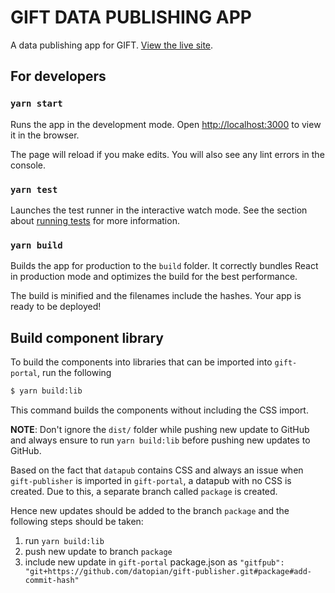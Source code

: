 # GIFT DATA PUBLISHING APP

A data publishing app for GIFT. [View the live site](https://datopian.github.io/gift-publisher).

## For developers

### `yarn start`

Runs the app in the development mode. Open [http://localhost:3000](http://localhost:3000) to view it in the browser.

The page will reload if you make edits. You will also see any lint errors in the console.

### `yarn test`

Launches the test runner in the interactive watch mode. See the section about [running tests](https://facebook.github.io/create-react-app/docs/running-tests) for more information.

### `yarn build`

Builds the app for production to the `build` folder. It correctly bundles React in production mode and optimizes the build for the best performance.

The build is minified and the filenames include the hashes. Your app is ready to be deployed!

## Build component library

To build the components into libraries that can be imported into `gift-portal`, run the following

```bash
$ yarn build:lib
```

This command builds the components without including the CSS import.

**NOTE**: Don't ignore the `dist/` folder while pushing new update to GitHub and always ensure to run `yarn build:lib` before pushing new updates to GitHub.

Based on the fact that `datapub` contains CSS and always an issue when `gift-publisher` is imported in `gift-portal`, a datapub with no CSS is created. Due to this, a separate branch called `package` is created.

Hence new updates should be added to the branch `package` and the following steps should be taken:

1. run `yarn build:lib`
2. push new update to branch `package`
3. include new update in `gift-portal` package.json as `"gitfpub": "git+https://github.com/datopian/gift-publisher.git#package#add-commit-hash"`
